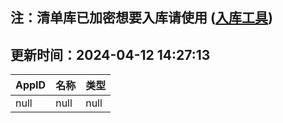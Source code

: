 ## 注：清单库已加密想要入库请使用 ([入库工具](https://github.com/BlankTMing/ManifestAutoUpdate/releases))

## 更新时间：2024-04-12 14:27:13
| AppID | 名称 | 类型  |
| :-------------------- | :----------------------------- | :----------- |
| null | null| null |
